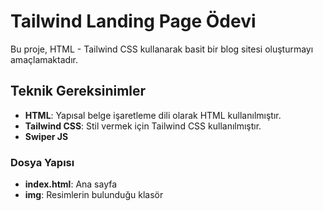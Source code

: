 # Tailwind Landing Page Ödevi

Bu proje, HTML - Tailwind CSS kullanarak basit bir blog sitesi oluşturmayı amaçlamaktadır.

## Teknik Gereksinimler

- **HTML**: Yapısal belge işaretleme dili olarak HTML kullanılmıştır.
- **Tailwind CSS**: Stil vermek için Tailwind CSS kullanılmıştır.
- **Swiper JS**

### Dosya Yapısı

- **index.html**: Ana sayfa
- **img**: Resimlerin bulunduğu klasör

